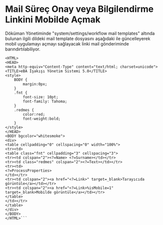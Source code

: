 # Mail Süreç Onay veya Bilgilendirme Linkini Mobilde Açmak

Döküman Yönetiminde "system/settings/workflow mail templates" altında bulunan ilgili dildeki mail template dosyasını aşağıdaki ile güncelleyerek mobil uygulamayı açmayı sağlayacak linki mail gönderiminde barındırtılabiliyor.

```<!DOCTYPE HTML PUBLIC "-//W3C//DTD HTML 4.01 Transitional//EN">
<HTML>
<HEAD>
<meta http-equiv="Content-Type" content="text/html; charset=unicode">
<TITLE>eBA İşakışı Yönetim Sistemi 5.0</TITLE>
<style>
    BODY {
        margin:0px;
    }
    .fnt {
        font-size: 10pt;
        font-family: Tahoma;
    } 
    .redmes {
        color:red;
        font-weight:bold;
    }
</style>
</HEAD>
<BODY bgcolor="whitesmoke">
<div>
<table cellpadding="0" cellspacing="0" width="100%">
<tr><td>
<table class="fnt" cellpadding="3" cellspacing="3">
<tr><td colspan="2"><?=Name> <?=Surname></td></tr>
<tr><td class="redmes" colspan="2"><?=Text></td></tr>
<tr><td>
<?=ProcessProperties>
</td></tr>
<tr><td colspan="2"><a href="<?=Link>" target=_blank>Tarayıcıda görüntüle</a></td></tr>
<tr><td colspan="2"><a href="<?=Link>%isMobile=1" target=_blank>Mobilde görüntüle</a></td></tr>
</table>
</td></tr>
</table>
</div>
</BODY>
</HTML>```

